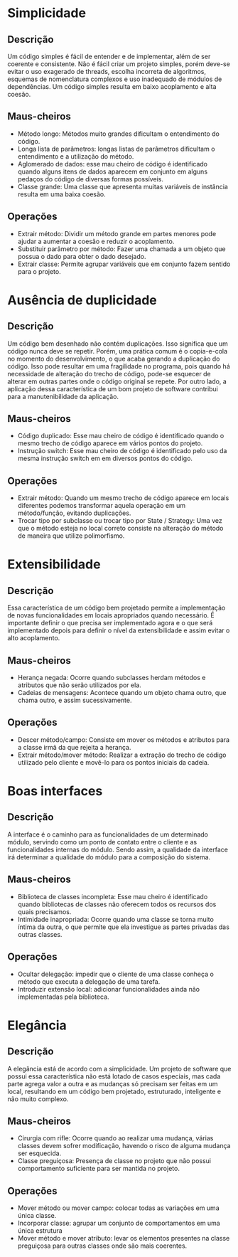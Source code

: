 # Simplicidade

## Descrição
Um código simples é fácil de entender e de implementar, além de ser coerente e consistente. Não é fácil criar um projeto simples, porém deve-se evitar o uso exagerado de threads, escolha incorreta de algoritmos, esquemas de nomenclatura complexos e uso inadequado de módulos de dependências. Um código simples resulta em baixo acoplamento e alta coesão.

## Maus-cheiros
- Método longo: Métodos muito grandes dificultam o entendimento do código.
- Longa lista de parâmetros: longas listas de parâmetros dificultam o entendimento e a utilização do método.
- Aglomerado de dados: esse mau cheiro de código é identificado quando alguns itens de dados aparecem em conjunto em alguns pedaços do código de diversas formas possíveis.
- Classe grande: Uma classe que apresenta muitas variáveis de instância resulta em uma baixa coesão.

## Operações
- Extrair método: Dividir um método grande em partes menores pode ajudar a aumentar a coesão e reduzir o acoplamento.
- Substituir parâmetro por método: Fazer uma chamada a um objeto que possua o dado para obter o dado desejado.
- Extrair classe: Permite agrupar variáveis que em conjunto fazem sentido para o projeto.

# Ausência de duplicidade

## Descrição
Um código bem desenhado não contém duplicações. Isso significa que um código nunca deve se repetir. Porém, uma prática comum é o copia-e-cola no momento do desenvolvimento, o que acaba gerando a duplicação do código. Isso pode resultar em uma fragilidade no programa, pois quando há necessidade de alteração do trecho de código, pode-se esquecer de alterar em outras partes onde o código original se repete. Por outro lado, a aplicação dessa característica de um bom projeto de software contribui para a manutenibilidade da aplicação. 

## Maus-cheiros
- Código duplicado: Esse mau cheiro de código é identificado quando o mesmo trecho de código aparece em vários pontos do projeto.
- Instrução switch: Esse mau cheiro de código é identificado pelo uso da mesma instrução switch em em diversos pontos do código.

## Operações
- Extrair método: Quando um mesmo trecho de código aparece em locais diferentes podemos transformar aquela operação em um método/função, evitando duplicações. 
- Trocar tipo por subclasse ou trocar tipo por State / Strategy: Uma vez que o método esteja no local correto consiste na alteração do método de maneira que utilize polimorfismo.

# Extensibilidade

## Descrição
Essa característica de um código bem projetado permite a implementação de novas funcionalidades em locais apropriados quando necessário. É importante definir o que precisa ser implementado agora e o que será implementado depois para definir o nível da extensibilidade e assim evitar o alto acoplamento.

## Maus-cheiros
- Herança negada: Ocorre quando subclasses herdam métodos e atributos que não serão utilizados por ela.
- Cadeias de mensagens: Acontece quando um objeto chama outro, que chama outro, e assim sucessivamente.

## Operações
- Descer método/campo: Consiste em mover os métodos e atributos para a classe irmã da que rejeita a herança.
- Extrair método/mover método: Realizar a extração do trecho de código utilizado pelo cliente e movê-lo para os pontos iniciais da cadeia.

# Boas interfaces 

## Descrição
A interface é o caminho para as funcionalidades de um determinado módulo, servindo como um ponto de contato entre o cliente e as funcionalidades internas do módulo. Sendo assim, a qualidade da interface irá determinar a qualidade do módulo para a composição do sistema.

## Maus-cheiros
- Biblioteca de classes incompleta: Esse mau cheiro é identificado quando bibliotecas de classes não oferecem todos os recursos dos quais precisamos. 
- Intimidade inapropriada: Ocorre quando uma classe se torna muito íntima da outra, o que permite que ela investigue as partes privadas das outras classes.

## Operações
- Ocultar delegação: impedir que o cliente de uma classe conheça o método que executa a delegação de uma tarefa. 
- Introduzir extensão local: adicionar funcionalidades ainda não implementadas pela biblioteca.

# Elegância

## Descrição
A elegância está de acordo com a simplicidade. Um projeto de software que possui essa característica não está lotado de casos especiais, mas cada parte agrega valor a outra e as mudanças só precisam ser feitas em um local, resultando em um código bem projetado, estruturado, inteligente e não muito complexo.

## Maus-cheiros
- Cirurgia com rifle: Ocorre quando ao realizar uma mudança, várias classes devem sofrer modificação, havendo o risco de alguma mudança ser esquecida.
- Classe preguiçosa: Presença de classe no projeto que não possui comportamento suficiente para ser mantida no projeto.

## Operações
- Mover método ou mover campo: colocar todas as variações em uma única classe.
- Incorporar classe: agrupar um conjunto de comportamentos em uma única estrutura
- Mover método e mover atributo: levar os elementos presentes na classe preguiçosa para outras classes onde são mais coerentes.
